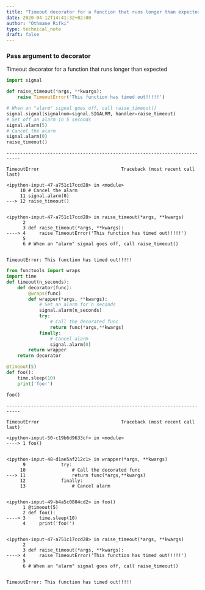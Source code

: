 ```yaml
---
title: "Timeout decorator for a function that runs longer than expected"
date: 2020-04-12T14:41:32+02:00
author: "Othmane Rifki"
type: technical_note
draft: false
---
```

### Pass argument to decorator
Timeout decorator for a function that runs longer than expected


```python
import signal

def raise_timeout(*args, **kwargs):
    raise TimeoutError('This function has timed out!!!!!')

# When an "alarm" signal goes off, call raise_timeout()
signal.signal(signalnum=signal.SIGALRM, handler=raise_timeout)
# Set off an alarm in 5 seconds
signal.alarm(5)
# Cancel the alarm
signal.alarm(0)
raise_timeout()
```


    ---------------------------------------------------------------------------

    TimeoutError                              Traceback (most recent call last)

    <ipython-input-47-a751c17ccd28> in <module>
         10 # Cancel the alarm
         11 signal.alarm(0)
    ---> 12 raise_timeout()
    

    <ipython-input-47-a751c17ccd28> in raise_timeout(*args, **kwargs)
          2 
          3 def raise_timeout(*args, **kwargs):
    ----> 4     raise TimeoutError('This function has timed out!!!!!')
          5 
          6 # When an "alarm" signal goes off, call raise_timeout()


    TimeoutError: This function has timed out!!!!!



```python
from functools import wraps
import time 
def timeout(n_seconds):
    def decorator(func):
        @wraps(func)
        def wrapper(*args, **kwargs):
            # Set an alarm for n seconds
            signal.alarm(n_seconds)
            try:
                # Call the decorated func
                return func(*args,**kwargs)
            finally:
                # Cancel alarm
                signal.alarm(0)
        return wrapper
    return decorator
```


```python
@timeout(5)
def foo():
    time.sleep(10)
    print('foo!')
```


```python
foo()
```


    ---------------------------------------------------------------------------

    TimeoutError                              Traceback (most recent call last)

    <ipython-input-50-c19b6d9633cf> in <module>
    ----> 1 foo()
    

    <ipython-input-48-d1ae5af212c1> in wrapper(*args, **kwargs)
          9             try:
         10                 # Call the decorated func
    ---> 11                 return func(*args,**kwargs)
         12             finally:
         13                 # Cancel alarm


    <ipython-input-49-b4a5c0804cd2> in foo()
          1 @timeout(5)
          2 def foo():
    ----> 3     time.sleep(10)
          4     print('foo!')


    <ipython-input-47-a751c17ccd28> in raise_timeout(*args, **kwargs)
          2 
          3 def raise_timeout(*args, **kwargs):
    ----> 4     raise TimeoutError('This function has timed out!!!!!')
          5 
          6 # When an "alarm" signal goes off, call raise_timeout()


    TimeoutError: This function has timed out!!!!!

